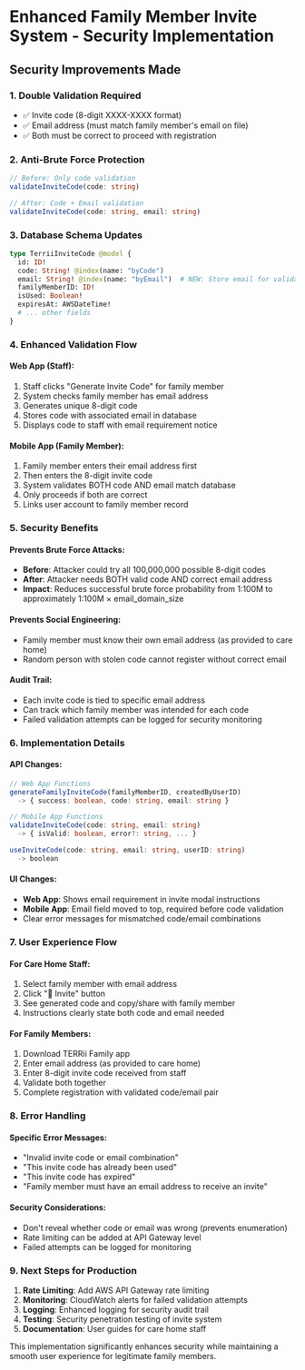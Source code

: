 # Enhanced Family Member Invite System - Security Implementation

## Security Improvements Made

### 1. **Double Validation Required**
- ✅ Invite code (8-digit XXXX-XXXX format)
- ✅ Email address (must match family member's email on file)
- ✅ Both must be correct to proceed with registration

### 2. **Anti-Brute Force Protection**
```typescript
// Before: Only code validation
validateInviteCode(code: string)

// After: Code + Email validation
validateInviteCode(code: string, email: string)
```

### 3. **Database Schema Updates**
```graphql
type TerriiInviteCode @model {
  id: ID!
  code: String! @index(name: "byCode")
  email: String! @index(name: "byEmail")  # NEW: Store email for validation
  familyMemberID: ID!
  isUsed: Boolean!
  expiresAt: AWSDateTime!
  # ... other fields
}
```

### 4. **Enhanced Validation Flow**

#### Web App (Staff):
1. Staff clicks "Generate Invite Code" for family member
2. System checks family member has email address
3. Generates unique 8-digit code
4. Stores code with associated email in database
5. Displays code to staff with email requirement notice

#### Mobile App (Family Member):
1. Family member enters their email address first
2. Then enters the 8-digit invite code
3. System validates BOTH code AND email match database
4. Only proceeds if both are correct
5. Links user account to family member record

### 5. **Security Benefits**

#### Prevents Brute Force Attacks:
- **Before**: Attacker could try all 100,000,000 possible 8-digit codes
- **After**: Attacker needs BOTH valid code AND correct email address
- **Impact**: Reduces successful brute force probability from 1:100M to approximately 1:100M × email_domain_size

#### Prevents Social Engineering:
- Family member must know their own email address (as provided to care home)
- Random person with stolen code cannot register without correct email

#### Audit Trail:
- Each invite code is tied to specific email address
- Can track which family member was intended for each code
- Failed validation attempts can be logged for security monitoring

### 6. **Implementation Details**

#### API Changes:
```typescript
// Web App Functions
generateFamilyInviteCode(familyMemberID, createdByUserID) 
  -> { success: boolean, code: string, email: string }

// Mobile App Functions  
validateInviteCode(code: string, email: string)
  -> { isValid: boolean, error?: string, ... }

useInviteCode(code: string, email: string, userID: string) 
  -> boolean
```

#### UI Changes:
- **Web App**: Shows email requirement in invite modal instructions
- **Mobile App**: Email field moved to top, required before code validation
- Clear error messages for mismatched code/email combinations

### 7. **User Experience Flow**

#### For Care Home Staff:
1. Select family member with email address
2. Click "📱 Invite" button
3. See generated code and copy/share with family member
4. Instructions clearly state both code and email needed

#### For Family Members:
1. Download TERRii Family app
2. Enter email address (as provided to care home)
3. Enter 8-digit invite code received from staff
4. Validate both together
5. Complete registration with validated code/email pair

### 8. **Error Handling**

#### Specific Error Messages:
- "Invalid invite code or email combination"
- "This invite code has already been used"
- "This invite code has expired"
- "Family member must have an email address to receive an invite"

#### Security Considerations:
- Don't reveal whether code or email was wrong (prevents enumeration)
- Rate limiting can be added at API Gateway level
- Failed attempts can be logged for monitoring

### 9. **Next Steps for Production**

1. **Rate Limiting**: Add AWS API Gateway rate limiting
2. **Monitoring**: CloudWatch alerts for failed validation attempts
3. **Logging**: Enhanced logging for security audit trail
4. **Testing**: Security penetration testing of invite system
5. **Documentation**: User guides for care home staff

This implementation significantly enhances security while maintaining a smooth user experience for legitimate family members.
